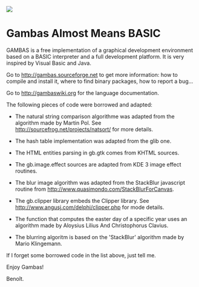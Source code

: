 <!--<a href="http://gambaswiki.org/wiki/screenshot/cygwin-ide.png?v"><img src="http://gambaswiki.org/wiki/screenshot/t-cygwin-ide.png?v"></a>&nbsp;&nbsp;&nbsp;&nbsp;
<a href="http://gambaswiki.org/wiki/screenshot/webform-ide.png?v"><img src="http://gambaswiki.org/wiki/screenshot/t-webform-ide.png?v"></a>&nbsp;&nbsp;&nbsp;&nbsp;-->
<a href="http://gambas.sf.net/2014-07-26.png"><img src="http://gambas.sf.net/t-2014-07-26.png"></a>

# Gambas Almost Means BASIC

GAMBAS is a free implementation of a graphical development environment 
based on a BASIC interpreter and a full development platform. It is very 
inspired by Visual Basic and Java.

Go to http://gambas.sourceforge.net to get more information: how to compile 
and install it, where to find binary packages, how to report a bug...

Go to http://gambaswiki.org for the language documentation.

The following pieces of code were borrowed and adapted:

- The natural string comparison algorithme was adapted from the algorithm 
  made by Martin Pol. See http://sourcefrog.net/projects/natsort/ for more 
  details.

- The hash table implementation was adapted from the glib one.

- The HTML entities parsing in gb.gtk comes from KHTML sources.

- The gb.image.effect sources are adapted from KDE 3 image effect routines.

- The blur image algorithm was adapted from the StackBlur javascript 
  routine from http://www.quasimondo.com/StackBlurForCanvas.

- The gb.clipper library embeds the Clipper library. See
  http://www.angusj.com/delphi/clipper.php for mode details.

- The function that computes the easter day of a specific year uses an
  algorithm made by Aloysius Lilius And Christophorus Clavius.

- The blurring algoritm is based on the 'StackBlur' algorithm made by Mario Klingemann.

If I forget some borrowed code in the list above, just tell me.

Enjoy Gambas!

Benoît.
